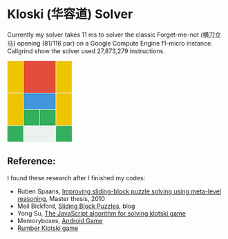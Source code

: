 # Kloski (华容道) Solver
Currently my solver takes 11 ms to solver the classic Forget-me-not (横刀立马) opening (81/116 par) on a Google Compute Engine f1-micro instance. Callgrind show the solver used 27,873,279 instructions.

![forget-me-not](forget-me-not.png)

## Reference:
I found these research after I finished my codes:
  * Ruben Spaans, [Improving sliding-block puzzle solving using meta-level reasoning](
                  http://www.pvv.org/~spaans/master-cs.pdf), Master thesis, 2010
  * Meil Bickford, [Sliding Block Puzzles](https://nbickford.wordpress.com/2013/11/13/sliding-block-puzzles-part-4-of-3), blog
  * Yong Su, [The JavaScript algorithm for solving klotski game](https://github.com/jeantimex/klotski)
  * Memoryboxes, [Android Game](http://happy123.me/blog/2015/03/03/huarongdao)
  * [ Rumber Klotski game](https://cloud.tencent.com/developer/article/1036257)
